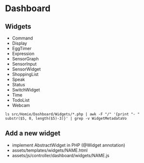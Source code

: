 
# Dashboard

## Widgets
- Command
- Display
- EggTimer
- Expression
- SensorGraph
- SensorInput
- SensorWidget
- ShoppingList
- Speak
- Status
- SwitchWidget
- Time
- TodoList
- Webcam

```
ls src/Homie/Dashboard/Widgets/*.php | awk -F "/" '{print "- " substr($5, 0, length($5)-3)}' | grep -v WidgetMetadataVo
```

## Add a new widget
 - implement AbstractWidget in PHP (@Widget annotation)
 - assets/templates/widgets/NAME.html
 - assets/js/controller/dashboard/widgets/NAME.js
